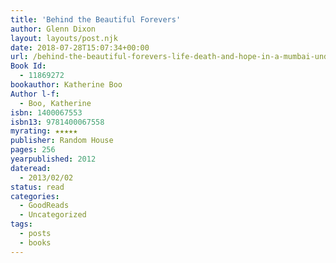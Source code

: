 ```yaml
---
title: 'Behind the Beautiful Forevers'
author: Glenn Dixon
layout: layouts/post.njk
date: 2018-07-28T15:07:34+00:00
url: /behind-the-beautiful-forevers-life-death-and-hope-in-a-mumbai-undercity/
Book Id:
  - 11869272
bookauthor: Katherine Boo
Author l-f:
  - Boo, Katherine
isbn: 1400067553
isbn13: 9781400067558
myrating: ★★★★★
publisher: Random House
pages: 256
yearpublished: 2012
dateread:
  - 2013/02/02
status: read
categories:
  - GoodReads
  - Uncategorized
tags:
  - posts
  - books
---
```

